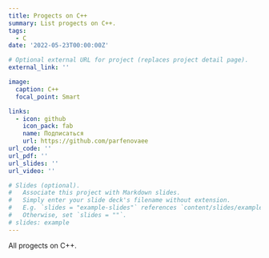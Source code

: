 ```yaml
---
title: Progects on C++ 
summary: List progects on C++.
tags:
  - C
date: '2022-05-23T00:00:00Z'

# Optional external URL for project (replaces project detail page).
external_link: ''

image:
  caption: C++
  focal_point: Smart

links:
  - icon: github
    icon_pack: fab
    name: Подписаться
    url: https://github.com/parfenovaee
url_code: ''
url_pdf: ''
url_slides: ''
url_video: ''

# Slides (optional).
#   Associate this project with Markdown slides.
#   Simply enter your slide deck's filename without extension.
#   E.g. `slides = "example-slides"` references `content/slides/example-slides.md`.
#   Otherwise, set `slides = ""`.
# slides: example
---
```


All progects on C++.
